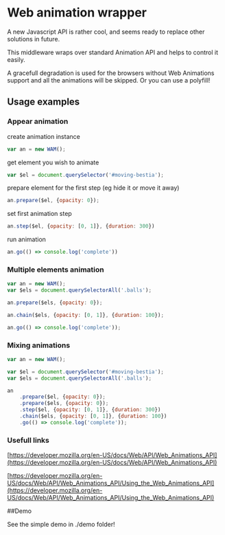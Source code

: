 # Web animation wrapper

A new Javascript API is rather cool, and seems ready to replace other solutions in future.

This middleware wraps over standard Animation API and helps to control it easily.

A gracefull degradation is used for the browsers without Web Animations support and all the animations will be skipped.
Or you can use a polyfill!

## Usage examples

### Appear animation

create animation instance

```javascript
var an = new WAM();
```

get element you wish to animate

```javascript
var $el = document.querySelector('#moving-bestia');
```

prepare element for the first step (eg hide it or move it away)

```javascript
an.prepare($el, {opacity: 0});
```

set first animation step

```javascript
an.step($el, {opacity: [0, 1]}, {duration: 300})
```

run animation

```javascript
an.go(() => console.log('complete'))
```

### Multiple elements animation


```javascript
var an = new WAM();
var $els = document.querySelectorAll('.balls');

an.prepare($els, {opacity: 0});

an.chain($els, {opacity: [0, 1]}, {duration: 100});

an.go(() => console.log('complete'));
```

### Mixing animations


```javascript
var an = new WAM();

var $el = document.querySelector('#moving-bestia');
var $els = document.querySelectorAll('.balls');

an
    .prepare($el, {opacity: 0});
    .prepare($els, {opacity: 0});
    .step($el, {opacity: [0, 1]}, {duration: 300})
    .chain($els, {opacity: [0, 1]}, {duration: 100})
    .go(() => console.log('complete'));
```

### Usefull links

[https://developer.mozilla.org/en-US/docs/Web/API/Web_Animations_API](https://developer.mozilla.org/en-US/docs/Web/API/Web_Animations_API)

[https://developer.mozilla.org/en-US/docs/Web/API/Web_Animations_API/Using_the_Web_Animations_API](https://developer.mozilla.org/en-US/docs/Web/API/Web_Animations_API/Using_the_Web_Animations_API)


##Demo

See the simple demo in ./demo folder!
